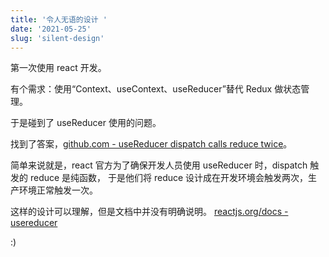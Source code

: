 ```yaml
---
title: '令人无语的设计 '
date: '2021-05-25'
slug: 'silent-design'
---
```


第一次使用 react 开发。

有个需求：使用“Context、useContext、useReducer”替代 Redux 做状态管理。

于是碰到了 useReducer 使用的问题。

找到了答案，[github.com - useReducer dispatch calls reduce twice](https://github.com/facebook/react/issues/16295#issuecomment-610098654)。

简单来说就是，react 官方为了确保开发人员使用 useReducer 时，dispatch 触发的 reduce 是纯函数，
于是他们将 reduce 设计成在开发环境会触发两次，生产环境正常触发一次。

这样的设计可以理解，但是文档中并没有明确说明。
[reactjs.org/docs - usereducer](https://zh-hans.reactjs.org/docs/hooks-reference.html#usereducer)

:)
